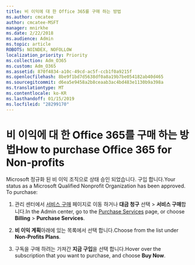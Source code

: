 ```yaml
---
title: 비 이익에 대 한 Office 365를 구매 하는 방법
ms.author: cmcatee
author: cmcatee-MSFT
manager: mnirkhe
ms.date: 2/22/2018
ms.audience: Admin
ms.topic: article
ROBOTS: NOINDEX, NOFOLLOW
localization_priority: Priority
ms.collection: Adm_O365
ms.custom: Adm_O365
ms.assetid: 870f4834-a10c-49cd-ac5f-ccb1f0a9215f
ms.openlocfilehash: 8be9f1bd7d5638df0a8a19b7be054182ab40d465
ms.sourcegitcommit: d6ea5e9458a2b8ceaab3ac4bd483e1130b9a398a
ms.translationtype: MT
ms.contentlocale: ko-KR
ms.lasthandoff: 01/15/2019
ms.locfileid: "28299170"
---
```

# <a name="how-to-purchase-office-365-for-non-profits"></a><span data-ttu-id="322b1-102">비 이익에 대 한 Office 365를 구매 하는 방법</span><span class="sxs-lookup"><span data-stu-id="322b1-102">How to purchase Office 365 for Non-profits</span></span>

<span data-ttu-id="322b1-p101">Microsoft 정규화 된 비 이익 조직으로 상태 승인 되었습니다. 구입 합니다.</span><span class="sxs-lookup"><span data-stu-id="322b1-p101">Your status as a Microsoft Qualified Nonprofit Organization has been approved. To purchase:</span></span>
  
1. <span data-ttu-id="322b1-105">관리 센터에서 [서비스 구매](https://go.microsoft.com/fwlink/p/?linkid=868433) 페이지로 이동 하거나 **대금 청구** 선택 \> **서비스 구매**합니다.</span><span class="sxs-lookup"><span data-stu-id="322b1-105">In the Admin center, go to the [Purchase Services](https://go.microsoft.com/fwlink/p/?linkid=868433) page, or choose **Billing** \> **Purchase Services**.</span></span>
    
2. <span data-ttu-id="322b1-106">**비 이익 계획**아래에 있는 목록에서 선택 합니다.</span><span class="sxs-lookup"><span data-stu-id="322b1-106">Choose from the list under **Non-Profits Plans**.</span></span>
    
3. <span data-ttu-id="322b1-107">구독을 구매 하려는 가져간 **지금 구입**을 선택 합니다.</span><span class="sxs-lookup"><span data-stu-id="322b1-107">Hover over the subscription that you want to purchase, and choose **Buy Now**.</span></span>
    

